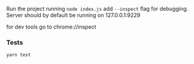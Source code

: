 Run the project running `node index.js` add `--inspect` flag for debugging.
Server should by default be running on 127.0.0.1:9229

for dev tools go to chrome://inspect


### Tests
`yarn test`

